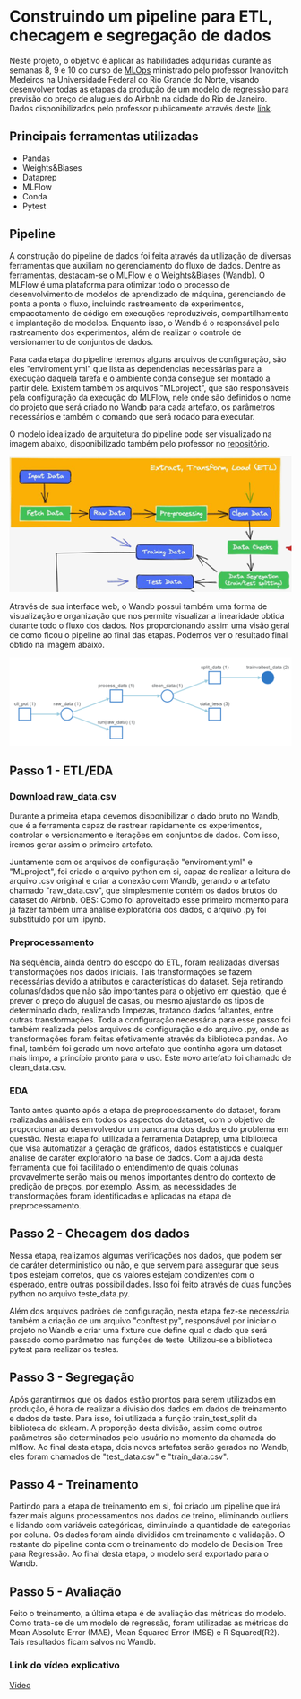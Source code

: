# Construindo um pipeline para ETL, checagem e segregação de dados

Neste projeto, o objetivo é aplicar as habilidades adquiridas durante as semanas 8, 9 e 10 do curso de [MLOps](https://github.com/ivanovitchm/mlops) ministrado pelo professor Ivanovitch Medeiros na Universidade Federal do Rio Grande do Norte, visando desenvolver todas as etapas da produção de um modelo de regressão para previsão do preço de alugueis do Airbnb na cidade do Rio de Janeiro. Dados disponibilizados pelo professor publicamente através deste [link](https://drive.google.com/file/d/16zF4MHEP_bBxAEWpQgVocPupTjRRAgfP/view?usp=sharing).

## Principais ferramentas utilizadas
- Pandas
- Weights&Biases
- Dataprep
- MLFlow
- Conda
- Pytest

## Pipeline
A construção do pipeline de dados foi feita através da utilização de diversas ferramentas que auxiliam no gerenciamento do fluxo de dados. Dentre as ferramentas, destacam-se o MLFlow e o Weights&Biases (Wandb). O MLFlow é uma plataforma para otimizar todo o processo de desenvolvimento de modelos de aprendizado de máquina, gerenciando de ponta a ponta o fluxo, incluindo rastreamento de experimentos, empacotamento de código em execuções reproduzíveis, compartilhamento e implantação de modelos. Enquanto isso, o Wandb é o responsável pelo rastreamento dos experimentos, além de realizar o controle de versionamento de conjuntos de dados.

Para cada etapa do pipeline teremos alguns arquivos de configuração, são eles "enviroment.yml" que lista as dependencias necessárias para a execução daquela tarefa e o ambiente conda consegue ser montado a partir dele. Existem também os arquivos "MLproject", que são responsáveis pela configuração da execução do MLFlow, nele onde são definidos o nome do projeto que será criado no Wandb para cada artefato, os parâmetros necessários e também o comando que será rodado para executar.

O modelo idealizado de arquitetura do pipeline pode ser visualizado na imagem abaixo, disponibilizado também pelo professor no [repositório](https://github.com/ivanovitchm/mlops).

[<img src="https://github.com/jota-emi/mlops-2022/blob/main/tasks/project/images/pipeline.PNG?raw=true">](http://google.com.au/)

Através de sua interface web, o Wandb possui também uma forma de visualização e organização que nos permite visualizar a linearidade obtida durante todo o fluxo dos dados. Nos proporcionando assim uma visão geral de como ficou o pipeline ao final das etapas. Podemos ver o resultado final obtido na imagem abaixo.

[<img src="https://github.com/jota-emi/mlops-2022/blob/main/tasks/project/images/wandb.PNG?raw=true">](http://google.com.au/)

## Passo 1 - ETL/EDA
### Download raw_data.csv
Durante a primeira etapa devemos disponibilizar o dado bruto no Wandb, que é a ferramenta capaz de rastrear rapidamente os experimentos, controlar o versionamento e iterações em conjuntos de dados. Com isso, iremos gerar assim o primeiro artefato.

Juntamente com os arquivos de configuração "enviroment.yml" e "MLproject", foi criado o arquivo python em si, capaz de realizar a leitura do arquivo .csv original e criar a conexão com Wandb, gerando o artefato chamado "raw_data.csv", que simplesmente contém os dados brutos do dataset do Airbnb.
OBS: Como foi aproveitado esse primeiro momento para já fazer também uma análise exploratória dos dados, o arquivo .py foi substituído por um .ipynb. 

### Preprocessamento
Na sequência, ainda dentro do escopo do ETL, foram realizadas diversas transformações nos dados iniciais. Tais transformações se fazem necessárias devido a atributos e características do dataset. Seja retirando colunas/dados que não são importantes para o objetivo em questão, que é prever o preço do aluguel de casas, ou mesmo ajustando os tipos de determinado dado, realizando limpezas, tratando dados faltantes, entre outras transformações.
Toda a configuração necessária para esse passo foi também realizada pelos arquivos de configuração e do arquivo .py, onde as transformações foram feitas efetivamente através da biblioteca pandas. Ao final, também foi gerado um novo artefato que continha agora um dataset mais limpo, a princípio pronto para o uso. Este novo artefato foi chamado de clean_data.csv.

### EDA
Tanto antes quanto após a etapa de preprocessamento do dataset, foram realizadas análises em todos os aspectos do dataset, com o objetivo de proporcionar ao desenvolvedor um panorama dos dados e do problema em questão. Nesta etapa foi utilizada a ferramenta Dataprep, uma biblioteca que visa automatizar a geração de gráficos, dados estatísticos e qualquer análise de caráter exploratório na base de dados. Com a ajuda desta ferramenta que foi facilitado o entendimento de quais colunas provavelmente serão mais ou menos importantes dentro do contexto de predição de preços, por exemplo. Assim, as necessidades de transformações foram identificadas e aplicadas na etapa de preprocessamento.

## Passo 2 - Checagem dos dados
Nessa etapa, realizamos algumas verificações nos dados, que podem ser de caráter deterministico ou não, e que servem para assegurar que seus tipos estejam corretos, que os valores estejam condizentes com o esperado, entre outras possibilidades. Isso foi feito através de duas funções python no arquivo teste_data.py.

Além dos arquivos padrões de configuração, nesta etapa fez-se necessária também a criação de um arquivo "conftest.py", responsável por iniciar o projeto no Wandb e criar uma fixture que define qual o dado que será passado como parâmetro nas funções de teste. Utilizou-se a biblioteca pytest para realizar os testes.

## Passo 3 - Segregação
Após garantirmos que os dados estão prontos para serem utilizados em produção, é hora de realizar a divisão dos dados em dados de treinamento e dados de teste. Para isso, foi utilizada a função train_test_split da biblioteca do sklearn. A proporção desta divisão, assim como outros parâmetros são determinados pelo usuário no momento da chamada do mlflow.
Ao final desta etapa, dois novos artefatos serão gerados no Wandb, eles foram chamados de "test_data.csv" e "train_data.csv".

## Passo 4 - Treinamento
Partindo para a etapa de treinamento em si, foi criado um pipeline que irá fazer mais alguns processamentos nos dados de treino, eliminando outliers e lidando com variáveis categóricas, diminuindo a quantidade de categorias por coluna. Os dados foram ainda divididos em treinamento e validação. O restante do pipeline conta com o treinamento do modelo de Decision Tree para Regressão. Ao final desta etapa, o modelo será exportado para o Wandb.

## Passo 5 - Avaliação
Feito o treinamento, a última etapa é de avaliação das métricas do modelo. Como trata-se de um modelo de regressão, foram utilizadas as métricas do Mean Absolute Error (MAE), Mean Squared Error (MSE) e R Squared(R2). Tais resultados ficam salvos no Wandb.

### Link do vídeo explicativo
[Video]()